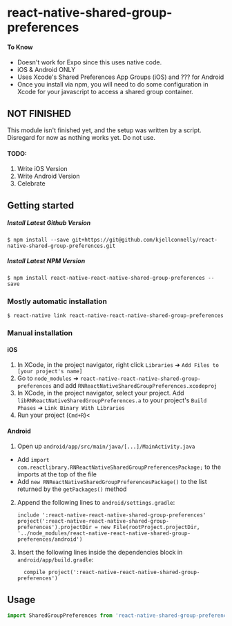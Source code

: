 
# react-native-shared-group-preferences

#### To Know
- Doesn't work for Expo since this uses native code.
- iOS & Android ONLY
- Uses Xcode's Shared Preferences App Groups (iOS) and ??? for Android
- Once you install via npm, you will need to do some configuration in Xcode for your javascript to access a shared group container.

## NOT FINISHED
This module isn't finished yet, and the setup was written by a script. Disregard for now as nothing works yet. Do not use.

#### TODO:
1) Write iOS Version
2) Write Android Version
3) Celebrate

## Getting started

##### Install Latest Github Version
`$ npm install --save git+https://git@github.com/kjellconnelly/react-native-shared-group-preferences.git`

##### Install Latest NPM Version
`$ npm install react-native-react-native-shared-group-preferences --save`

### Mostly automatic installation

`$ react-native link react-native-react-native-shared-group-preferences`

### Manual installation


#### iOS

1. In XCode, in the project navigator, right click `Libraries` ➜ `Add Files to [your project's name]`
2. Go to `node_modules` ➜ `react-native-react-native-shared-group-preferences` and add `RNReactNativeSharedGroupPreferences.xcodeproj`
3. In XCode, in the project navigator, select your project. Add `libRNReactNativeSharedGroupPreferences.a` to your project's `Build Phases` ➜ `Link Binary With Libraries`
4. Run your project (`Cmd+R`)<

#### Android

1. Open up `android/app/src/main/java/[...]/MainActivity.java`
  - Add `import com.reactlibrary.RNReactNativeSharedGroupPreferencesPackage;` to the imports at the top of the file
  - Add `new RNReactNativeSharedGroupPreferencesPackage()` to the list returned by the `getPackages()` method
2. Append the following lines to `android/settings.gradle`:
  	```
  	include ':react-native-react-native-shared-group-preferences'
  	project(':react-native-react-native-shared-group-preferences').projectDir = new File(rootProject.projectDir, 	'../node_modules/react-native-react-native-shared-group-preferences/android')
  	```
3. Insert the following lines inside the dependencies block in `android/app/build.gradle`:
  	```
      compile project(':react-native-react-native-shared-group-preferences')
  	```


## Usage
```javascript
import SharedGroupPreferences from 'react-native-shared-group-preferences'

```
